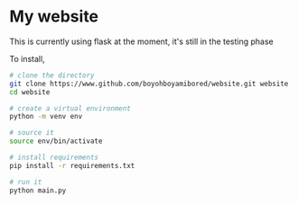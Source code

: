 # My website

This is currently using flask at the moment, it's still in the testing phase

To install,  
```bash
# clone the directory
git clone https://www.github.com/boyohboyamibored/website.git website
cd website

# create a virtual environment
python -m venv env

# source it
source env/bin/activate

# install requirements
pip install -r requirements.txt

# run it 
python main.py
```
